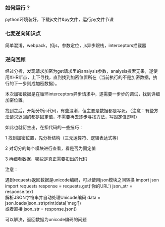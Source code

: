 ### 如何运行？
python环境装好，下载js文件&py文件，运行py文件节课

### 七麦逆向知识点

简单混淆，webpack，扣js，参数定位，js异步跟栈，interceptors拦截器

### 逆向回顾 
经过分析，发现请求加密为get请求里的analysis参数，analysis搜索无果，遂使用XHR断点，上下寻找，直到找到加密位置所在（当前执行的不是加密数据，执行的下一步则成加密数据）。

本次加密数据是在循环interceptors异步请求中，遂需要一步步的调试，找到详细加密位置。

找到之后，开始分析js代码，有些混淆，但主要是数据都是写死。（注意：有些方法请求返回的都是固定值，不需要再去逐步寻找方法，写固定值即可）

如此也就衍生出，在扣代码的一些技巧：

1 找到加密位置，先分析结构（三元运算符、逻辑表达式等）

2 对切分的每个模块进行查看，看是否为固定值 

3 再细看数据，哪些是真正需要扣出的代码


注意：

遇到requests返回数据是unicode编码，可以使用json模块之间转换
import json
import requests
response = requests.get('你的URL')
json_str = response.text  
解析JSON字符串并自动处理Unicode编码
data = json.loads(json_str)print(data['msg'])  
或者直接
json_str = response.json()  

可以解决，返回数据为unicode编码的问题
